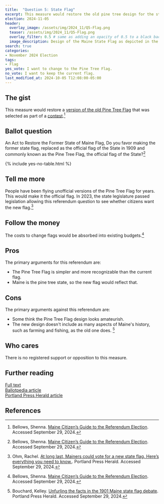 ```yaml
---
title:  "Question 5: State Flag"
excerpt: This measure would restore the old pine tree design for the state flag.
election: 2024-11-05
header:
  overlay_image: /assets/img/2024_11/Q5-Flag.png
  teaser: /assets/img/2024_11/Q5-Flag.png
  overlay_filter: 0.5 # same as adding an opacity of 0.5 to a black background
  image_description: Design of the Maine State Flag as depicted in the Maine Citizen’s Guide to the Referendum Election. Displays a large drawn pine tree in the center with a blue, five point start in the top left.
search: true
categories:
- November 2024 Election
tags:
- Flag
yes_vote: I want to change to the Pine Tree Flag.
no_vote: I want to keep the current flag.
last_modified_at: 2024-10-05 T12:08:00-05:00
---
```

## The gist
This measure would restore a [version of the old Pine Tree Flag](https://www.maine.gov/sos/news/2024/Winner%20-%20Maine%20State%20Flag%20Redesign%20Contest.pdf) that was selected as part of a [contest](https://www.maine.gov/sos/news/2024/FlagContestWinningDesignUnveiled.html).[^4]

## Ballot question
An Act to Restore the Former State of Maine Flag, Do you favor making the former state flag, replaced as the official flag of the State in 1909 and commonly known as the Pine Tree Flag, the official flag of the State?[^4]

{% include yes-no-table.html %}


## Tell me more
People have been flying unofficial versions of the Pine Tree Flag for years. This would make it the official flag. In 2023, the state legislature passed legislation allowing this referendum question to see whether citizens want the new flag.[^6]

## Follow the money
The costs to change flags would be absorbed into existing budgets.[^4]

## Pros
The primary arguments for this referendum are:
* The Pine Tree Flag is simpler and more recognizable than the current flag.
* Maine is the pine tree state, so the new flag would reflect that.

## Cons
The primary arguments against this referendum are:
* Some think the Pine Tree Flag design looks amateurish.
* The new design doesn't include as many aspects of Maine's history, such as farming and fishing, as the old one does. [^5]

## Who cares
There is no registered support or opposition to this measure.

## Further reading
[Full text](https://www.mainelegislature.org/legis/bills/getPDF.asp?paper=HP0054&item=1&snum=131)<br>
[Ballotpedia article](https://ballotpedia.org/Maine_Question_5,_State_Flag_Referendum_(2024))<br>
[Portland Press Herald article](https://www.pressherald.com/2024/09/13/at-long-last-mainers-could-vote-for-a-new-state-flag-heres-everything-you-need-to-know/)

## References
[^1]: Maine State Legislature. [An Act to Restore the Former State of Maine Flag](https://www.mainelegislature.org/legis/bills/getPDF.asp?paper=HP0054&item=1&snum=131). Accessed September 29, 2024.
[^2]: Ballotpedia State Desk. [Maine Question 5, State Flag Referendum (2024)](https://ballotpedia.org/Maine_Question_5,_State_Flag_Referendum_(2024)). Ballotpedia. Accessed September 15, 2024.
[^3]: Maine Secretary of State. [Flag contest winning design unveiled](https://www.maine.gov/sos/news/2024/FlagContestWinningDesignUnveiled.html). Accessed September 29, 2024.
[^4]: Bellows, Shenna. [Maine Citizen’s Guide to the Referendum Election](https://www.maine.gov/sos/news/2024/2024%20Citizens%20Guide.pdf). Accessed September 29, 2024.
[^5]: Bouchard, Kelley. [Unfurling the facts in the 1901 Maine state flag debate](https://www.pressherald.com/2023/08/13/unfurling-the-facts-in-the-1901-maine-state-flag-debate/). Portland Press Herald. Accessed September 29, 2024.
[^6]: Ohm, Rachel. [At long last, Mainers could vote for a new state flag. Here’s everything you need to know.](https://www.pressherald.com/2024/09/13/at-long-last-mainers-could-vote-for-a-new-state-flag-heres-everything-you-need-to-know/). Portland Press Herald. Accessed September 29, 2024.